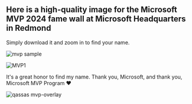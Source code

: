 ## Here is a high-quality image for the Microsoft MVP 2024 fame wall at Microsoft Headquarters in Redmond
Simply download it and zoom in to find your name.

![mvp sample](https://github.com/melqassas/Miscellaneous/assets/49816567/b3e7f43e-a7d2-4a30-8eeb-05129758c75a)

![MVP1](https://github.com/melqassas/Miscellaneous/assets/49816567/aa302dcf-223c-466a-a7c2-a480fb30825e)

It's a great honor to find my name. Thank you, Microsoft, and thank you, Microsoft MVP Program ♥

![qassas mvp-overlay](https://github.com/melqassas/Miscellaneous/assets/49816567/4e6b44eb-cbd5-46cb-8275-5cab68b726d2)
